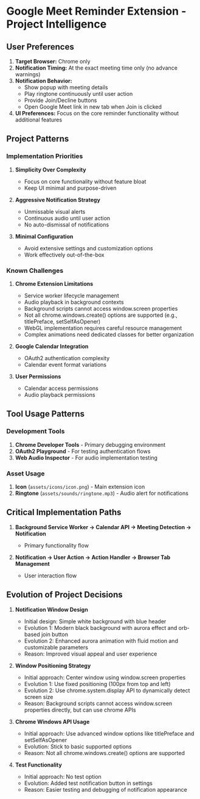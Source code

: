 # Google Meet Reminder Extension - Project Intelligence

## User Preferences

1. **Target Browser:** Chrome only
2. **Notification Timing:** At the exact meeting time only (no advance warnings)
3. **Notification Behavior:** 
   - Show popup with meeting details
   - Play ringtone continuously until user action
   - Provide Join/Decline buttons
   - Open Google Meet link in new tab when Join is clicked
4. **UI Preferences:** Focus on the core reminder functionality without additional features

## Project Patterns

### Implementation Priorities

1. **Simplicity Over Complexity**
   - Focus on core functionality without feature bloat
   - Keep UI minimal and purpose-driven

2. **Aggressive Notification Strategy**
   - Unmissable visual alerts
   - Continuous audio until user action
   - No auto-dismissal of notifications

3. **Minimal Configuration**
   - Avoid extensive settings and customization options
   - Work effectively out-of-the-box

### Known Challenges

1. **Chrome Extension Limitations**
   - Service worker lifecycle management
   - Audio playback in background contexts
   - Background scripts cannot access window.screen properties
   - Not all chrome.windows.create() options are supported (e.g., titlePreface, setSelfAsOpener)
   - WebGL implementation requires careful resource management
   - Complex animations need dedicated classes for better organization

2. **Google Calendar Integration**
   - OAuth2 authentication complexity
   - Calendar event format variations

3. **User Permissions**
   - Calendar access permissions
   - Audio playback permissions

## Tool Usage Patterns

### Development Tools

1. **Chrome Developer Tools** - Primary debugging environment
2. **OAuth2 Playground** - For testing authentication flows
3. **Web Audio Inspector** - For audio implementation testing

### Asset Usage

1. **Icon** (`assets/icons/icon.png`) - Main extension icon
2. **Ringtone** (`assets/sounds/ringtone.mp3`) - Audio alert for notifications

## Critical Implementation Paths

1. **Background Service Worker → Calendar API → Meeting Detection → Notification**
   - Primary functionality flow

2. **Notification → User Action → Action Handler → Browser Tab Management**
   - User interaction flow

## Evolution of Project Decisions

1. **Notification Window Design**
   - Initial design: Simple white background with blue header
   - Evolution 1: Modern black background with aurora effect and orb-based join button
   - Evolution 2: Enhanced aurora animation with fluid motion and customizable parameters
   - Reason: Improved visual appeal and user experience

2. **Window Positioning Strategy**
   - Initial approach: Center window using window.screen properties
   - Evolution 1: Use fixed positioning (100px from top and left)
   - Evolution 2: Use chrome.system.display API to dynamically detect screen size
   - Reason: Background scripts cannot access window.screen properties directly, but can use chrome APIs

3. **Chrome Windows API Usage**
   - Initial approach: Use advanced window options like titlePreface and setSelfAsOpener
   - Evolution: Stick to basic supported options
   - Reason: Not all chrome.windows.create() options are supported

4. **Test Functionality**
   - Initial approach: No test option
   - Evolution: Added test notification button in settings
   - Reason: Easier testing and debugging of notification appearance
